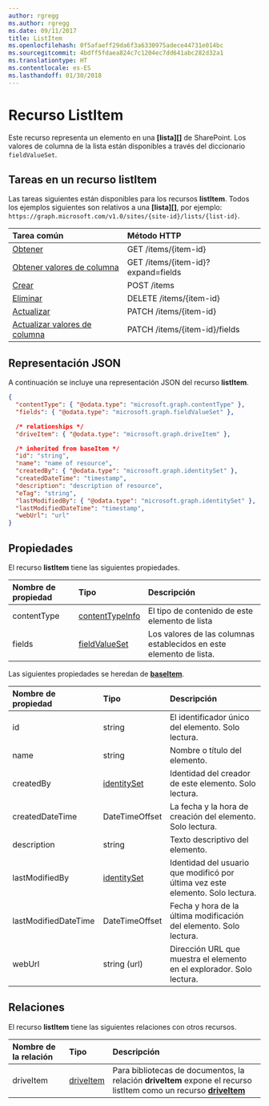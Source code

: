 ```yaml
---
author: rgregg
ms.author: rgregg
ms.date: 09/11/2017
title: ListItem
ms.openlocfilehash: 0f5afaeff29da6f3a6330975adece44731e014bc
ms.sourcegitcommit: 4bdff5fdaea824c7c1204ec7dd641abc282d32a1
ms.translationtype: HT
ms.contentlocale: es-ES
ms.lasthandoff: 01/30/2018
---
```

# <a name="listitem-resource"></a>Recurso ListItem

Este recurso representa un elemento en una **[lista][]** de SharePoint.
Los valores de columna de la lista están disponibles a través del diccionario `fieldValueSet`.

## <a name="tasks-on-a-listitem"></a>Tareas en un recurso listItem

Las tareas siguientes están disponibles para los recursos **listItem**.
Todos los ejemplos siguientes son relativos a una **[lista][]**, por ejemplo: `https://graph.microsoft.com/v1.0/sites/{site-id}/lists/{list-id}`.

| Tarea común                    | Método HTTP
|:-------------------------------|:------------------------
| [Obtener][]                        | GET /items/{item-id}
| [Obtener valores de columna][Obtener]       | GET /items/{item-id}?expand=fields
| [Crear][]                     | POST /items
| [Eliminar][]                     | DELETE /items/{item-id}
| [Actualizar][]                     | PATCH /items/{item-id}
| [Actualizar valores de columna][Actualizar] | PATCH /items/{item-id}/fields

[Obtener]: ../api/listItem_get.md
[Crear]: ../api/listItem_create.md
[Eliminar]: ../api/listItem_delete.md
[Actualizar]: ../api/listItem_update.md

## <a name="json-representation"></a>Representación JSON

A continuación se incluye una representación JSON del recurso **listItem**.

<!-- { "blockType": "resource", 
       "@odata.type": "microsoft.graph.listItem",
       "keyProperty": "id" } -->

```json
{
  "contentType": { "@odata.type": "microsoft.graph.contentType" },
  "fields": { "@odata.type": "microsoft.graph.fieldValueSet" },

  /* relationships */
  "driveItem": { "@odata.type": "microsoft.graph.driveItem" },

  /* inherited from baseItem */
  "id": "string",
  "name": "name of resource",
  "createdBy": { "@odata.type": "microsoft.graph.identitySet" },
  "createdDateTime": "timestamp",
  "description": "description of resource",
  "eTag": "string",
  "lastModifiedBy": { "@odata.type": "microsoft.graph.identitySet" },
  "lastModifiedDateTime": "timestamp",
  "webUrl": "url"
}
```

## <a name="properties"></a>Propiedades

El recurso **listItem** tiene las siguientes propiedades.

| Nombre de propiedad | Tipo                | Descripción
|:--------------|:--------------------|:-------------------------------
| contentType   | [contentTypeInfo][] | El tipo de contenido de este elemento de lista
| fields        | [fieldValueSet][]   | Los valores de las columnas establecidos en este elemento de lista.

Las siguientes propiedades se heredan de **[baseItem][]**.

| Nombre de propiedad        | Tipo             | Descripción
|:---------------------|:-----------------|:-----------------------------------
| id                   | string           | El identificador único del elemento. Solo lectura.
| name                 | string           | Nombre o título del elemento.
| createdBy            | [identitySet][]  | Identidad del creador de este elemento. Solo lectura.
| createdDateTime      | DateTimeOffset   | La fecha y la hora de creación del elemento. Solo lectura.
| description          | string           | Texto descriptivo del elemento.
| lastModifiedBy       | [identitySet][]  | Identidad del usuario que modificó por última vez este elemento. Solo lectura.
| lastModifiedDateTime | DateTimeOffset   | Fecha y hora de la última modificación del elemento. Solo lectura.
| webUrl               | string (url)     | Dirección URL que muestra el elemento en el explorador. Solo lectura.

## <a name="relationships"></a>Relaciones

 El recurso **listItem** tiene las siguientes relaciones con otros recursos.

| Nombre de la relación | Tipo                        | Descripción
|:------------------|:----------------------------|:-------------------------------
| driveItem         | [driveItem][]               | Para bibliotecas de documentos, la relación **driveItem** expone el recurso listItem como un recurso **[driveItem][]**

[baseItem]: baseItem.md
[contentTypeInfo]: contentTypeInfo.md
[driveItem]: driveItem.md
[fieldValueSet]: fieldValueSet.md
[identitySet]: identitySet.md
[list]: list.md

<!-- {
  "type": "#page.annotation",
  "description": "",
  "keywords": "",
  "section": "documentation",
  "tocPath": "Resources/ListItem",
  "tocBookmarks": {
    "ListItem": "#"
  }
} -->
